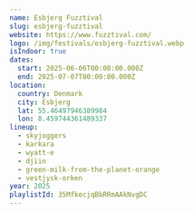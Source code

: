 ```yaml
---
name: Esbjerg Fuzztival
slug: esbjerg-fuzztival
website: https://www.fuzztival.com/
logo: /img/festivals/esbjerg-fuzztival.webp
isIndoor: true
dates:
  start: 2025-06-06T00:00:00.000Z
  end: 2025-07-07T00:00:00.000Z
location:
  country: Denmark
  city: Esbjerg
  lat: 55.46497946389984
  lon: 8.459744361489337
lineup:
  - skyjoggers
  - karkara
  - wyatt-e
  - djiin
  - green-milk-from-the-planet-orange
  - vestjysk-orken
year: 2025
playlistId: 35MfkecjqBbRRmAAkNvgDC
---
```

